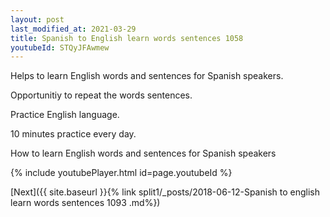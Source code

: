 ```yaml
---
layout: post
last_modified_at: 2021-03-29
title: Spanish to English learn words sentences 1058 
youtubeId: STQyJFAwmew
---
```

 
 
Helps to learn English words and sentences for Spanish speakers.

Opportunitiy to repeat the words sentences. 

Practice English language. 
 
10 minutes practice every day. 
 
How to learn English words and sentences for Spanish speakers 
 
{% include youtubePlayer.html id=page.youtubeId %}
 
 
[Next]({{ site.baseurl }}{% link  split1/_posts/2018-06-12-Spanish to english learn words sentences 1093 .md%})
 

